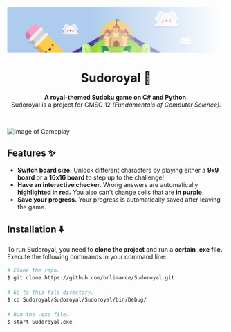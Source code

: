 <!-- Start of Banner -->
![Image of Banner](readme/banner.png)
<!-- End of Banner -->

<!-- Start of Heading -->
<div align="center">
    <h1><b>Sudoroyal 👑</b></h1>
    <p><b>A royal-themed Sudoku game on C# and Python.</b><br>Sudoroyal is a project for CMSC 12 <i>(Fundamentals of Computer Science).</i></p>
</div> <br>

![Image of Gameplay](readme/gameplay.gif) <br>
<!-- End of Heading -->

<!-- Start of Features -->
## **Features ✨**
- **Switch board size.** Unlock different characters by playing either a **9x9 board** or a **16x16 board** to step up to the challenge!
- **Have an interactive checker.** Wrong answers are automatically **highlighted in red.** You also can't change cells that are **in purple.**
- **Save your progress.** Your progress is automatically saved after leaving the game.
<!-- End of Features -->

<!-- Start of Installation -->
## **Installation ⬇️**
To run Sudoroyal, you need to **clone the project** and run a **certain .exe file.** Execute the following commands in your command line:
```bash
# Clone the repo.
$ git clone https://github.com/brlimarce/Sudoroyal.git

# Go to this file directory.
$ cd Sudoroyal/Sudoroyal/Sudoroyal/bin/Debug/

# Run the .exe file.
$ start Sudoroyal.exe
```
<!-- End of Installation -->